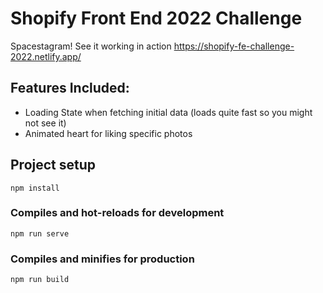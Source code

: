 # Shopify Front End 2022 Challenge
Spacestagram! See it working in action
https://shopify-fe-challenge-2022.netlify.app/

## Features Included:
- Loading State when fetching initial data (loads quite fast so you might not see it)
- Animated heart for liking specific photos

## Project setup
```
npm install
```

### Compiles and hot-reloads for development
```
npm run serve
```

### Compiles and minifies for production
```
npm run build
```
